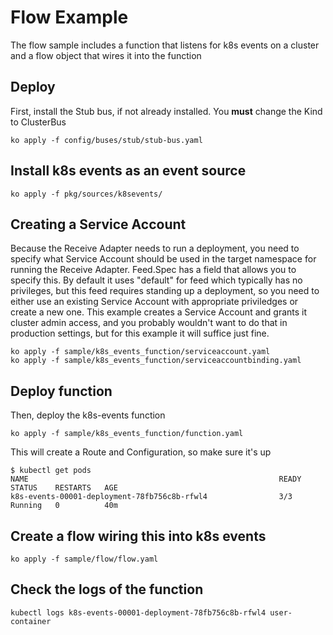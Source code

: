 # Flow Example

The flow sample includes a function that listens for k8s events on a cluster and a flow
object that wires it into the function

## Deploy

First, install the Stub bus, if not already installed. You **must** change the Kind to ClusterBus

```
ko apply -f config/buses/stub/stub-bus.yaml
```

## Install k8s events as an event source
```shell
ko apply -f pkg/sources/k8sevents/
```

## Creating a Service Account
Because the Receive Adapter needs to run a deployment, you need to specify what 
Service Account should be used in the target namespace for running the Receive Adapter.
Feed.Spec has a field that allows you to specify this. By default it uses "default" for
feed which typically has no privileges, but this feed requires standing up a
deployment, so you need to either use an existing Service Account with appropriate
priviledges or create a new one. This example creates a Service Account and grants
it cluster admin access, and you probably wouldn't want to do that in production
settings, but for this example it will suffice just fine.

```shell
ko apply -f sample/k8s_events_function/serviceaccount.yaml
ko apply -f sample/k8s_events_function/serviceaccountbinding.yaml
```

## Deploy function
Then, deploy the k8s-events function

```shell
ko apply -f sample/k8s_events_function/function.yaml
```

This will create a Route and Configuration, so make sure it's up

```
$ kubectl get pods
NAME                                                        READY     STATUS    RESTARTS   AGE
k8s-events-00001-deployment-78fb756c8b-rfwl4                3/3       Running   0          40m
```

## Create a flow wiring this into k8s events
```shell
ko apply -f sample/flow/flow.yaml
```

## Check the logs of the function
```shell
kubectl logs k8s-events-00001-deployment-78fb756c8b-rfwl4 user-container
```
